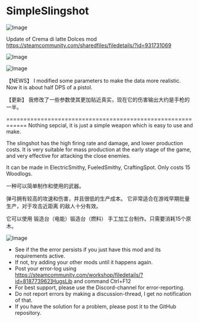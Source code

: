 # SimpleSlingshot

![Image](https://i.imgur.com/WAEzk68.png)

Update of Crema di latte Dolces mod
https://steamcommunity.com/sharedfiles/filedetails/?id=931731069

![Image](https://i.imgur.com/7Gzt3Rg.png)

	
![Image](https://i.imgur.com/NOW7jU1.png)

【NEWS】
  I modified some parameters to make the data more realistic.
Now it is about half DPS of a pistol. 



			  
【更新】
 我修改了一些参数使其更加贴近真实，现在它的伤害输出大约是手枪的一半。


============================================================
Nothing sepcial, it is just a simple weapon which is easy to use and make.
			   
			   
The slingshot has the high firing rate and damage, and lower production costs. It is very suitable for mass production at the early stage of the game, and very effective for attacking the close enemies. 

It can be made in ElectricSmithy, FueledSmithy, CraftingSpot. Only costs 15 Woodlogs.




 一种可以简单制作和使用的武器。

弹弓拥有较高的攻速和伤害，并且很低的生产成本。 它非常适合在游戏早期批量生产，对于攻击近距离 的敌人十分有效。

它可以使用 锻造台（电能）锻造台（燃料） 手工加工台制作。只需要消耗15个原木。

![Image](https://i.imgur.com/Rs6T6cr.png)



-  See if the the error persists if you just have this mod and its requirements active.
-  If not, try adding your other mods until it happens again.
-  Post your error-log using https://steamcommunity.com/workshop/filedetails/?id=818773962]HugsLib and command Ctrl+F12
-  For best support, please use the Discord-channel for error-reporting.
-  Do not report errors by making a discussion-thread, I get no notification of that.
-  If you have the solution for a problem, please post it to the GitHub repository.




